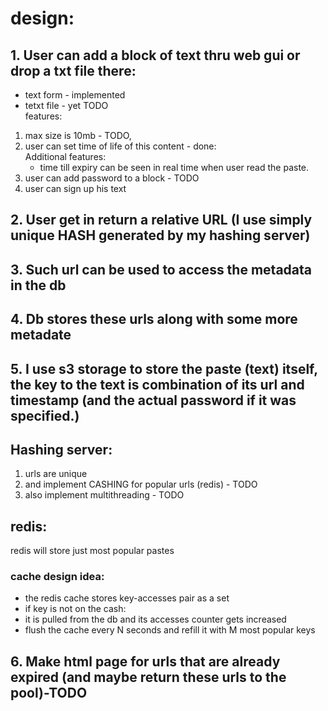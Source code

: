 # design:

## 1. User can add a block of text thru web gui or drop a txt file there:
- text form - implemented
- tetxt file - yet TODO\
features:
1. max size is 10mb - TODO,
1. user can set time of life of this content - done:\
    Additional features:
    - time till expiry can be seen in real time when user read the paste.
1. user can add password to a block - TODO
1. user can sign up his text

## 2. User get in return a relative URL (I use simply unique HASH generated by my hashing server)
## 3. Such url can be used to access the metadata in the db
## 4. Db stores these urls along with some more metadate
## 5. I use s3 storage to store the paste (text) itself, the key to the text is combination of its url and timestamp (and the actual password if it was specified.)
## Hashing server: 
1. urls are unique 
1. and implement CASHING for popular urls (redis) - TODO
1. also implement multithreading - TODO
## redis:
redis will store just most popular pastes 
### cache design idea: 
* the redis cache stores key-accesses pair as a set
* if key is not on the cash:
* it is pulled from the db and its accesses counter gets increased
*  flush the cache every N seconds and refill it with M most popular keys

## 6. Make html page for urls that are already expired (and maybe return these urls to the pool)-TODO